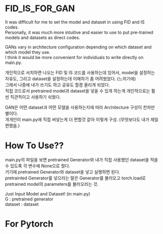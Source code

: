 # FID_IS_FOR_GAN

It was difficult for me to set the model and dataset in using FID and IS codes.  
Personally, it was much more intuitive and easier to use to put pre-trained models and datasets as direct codes.  
  
GANs vary in architecture configuration depending on which dataset and which model they use.  
I think it would be more convenient for individuals to write directly on main.py.  


개인적으로 서치하면 나오는 FID 및 IS 코드를 사용하는데 있어서, model을 설정하는 자유도, 그리고 dataset을 설정하는데 이해하기 좀 어려웠었다. (느끼기에)  
그래서 나중에 내가 쓰기도 하고 공유도 할겸 올리게 되었다.  
직접 코드로서 pretrained model과 dataset을 넣을 수 있게 하는게 개인적으로는 훨씬 직관적이고 사용하기 쉬웠다.  
  
GAN은 어떤 dataset과 어떤 모델을 사용하는지에 따라 Architecture 구성이 천차만별이다.  
개개인이 main.py에 직접 써넣는게 더 편할것 같아 이렇게 구성. (무엇보다도 내가 제일 편했음.)
  
# How To Use??
  
main.py의 파일을 보면 pretrained Generator와 내가 직접 사용했던 dataset을 적을 수 있도록 각 변수에 None으로 줬다.  
거기에 pretrained Generator와 dataset을 넣고 실행하면 된다.  
pretrainted Generator를 넣으라는 말은 Generator를 불러오고 torch.load로 pretrained model의 parameters를 불러오라는 것.  
  
Just Input Model and Dataset! (in main.py)  
G : pretrained generator  
dataset : dataset

# For Pytorch
